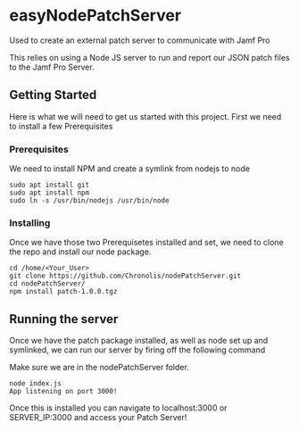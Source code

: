# easyNodePatchServer
Used to create an external patch server to communicate with Jamf Pro

This relies on using a Node JS server to run and report our JSON patch files to the Jamf Pro Server.

## Getting Started

Here is what we will need to get us started with this project. First we need to install a few Prerequisites

### Prerequisites

We need to install NPM and create a symlink from nodejs to node

```
sudo apt install git
sudo apt install npm
sudo ln -s /usr/bin/nodejs /usr/bin/node
```

### Installing

Once we have those two Prerequisetes installed and set, we need to clone the repo and install our node package.

```
cd /home/<Your_User>
git clone https://github.com/Chronolis/nodePatchServer.git
cd nodePatchServer/
npm install patch-1.0.0.tgz
```

## Running the server

Once we have the patch package installed, as well as node set up and symlinked, we can run our server by firing off the following command

Make sure we are in the nodePatchServer folder.
```
node index.js
App listening on port 3000!
````

Once this is installed you can navigate to localhost:3000 or SERVER_IP:3000 and access your Patch Server!

